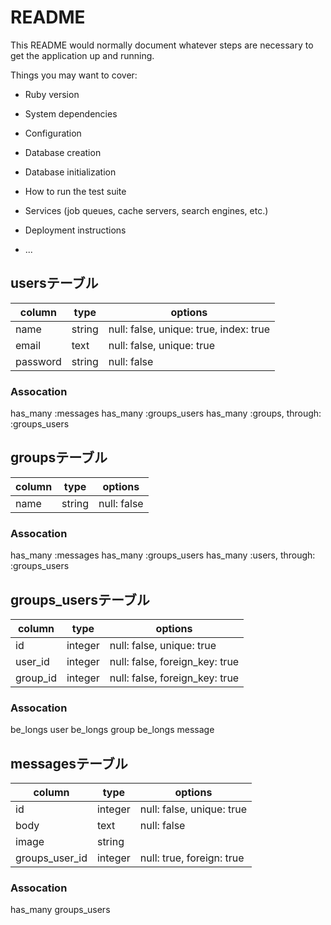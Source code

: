 # README

This README would normally document whatever steps are necessary to get the
application up and running.

Things you may want to cover:

* Ruby version

* System dependencies

* Configuration

* Database creation

* Database initialization

* How to run the test suite

* Services (job queues, cache servers, search engines, etc.)

* Deployment instructions

* ...

## usersテーブル

|column|type|options|
|------|----|-------|
|name  |string|null: false, unique: true, index: true|
|email |text|null: false, unique: true|
|password|string|null: false|

### Assocation
has_many :messages
has_many :groups_users
has_many :groups, through: :groups_users

## groupsテーブル

|column|type|options|
|------|----|-------|
|name  |string|null: false|

### Assocation
has_many :messages
has_many :groups_users
has_many :users, through: :groups_users

## groups_usersテーブル

|column|type|options|
|------|----|-------|
|id    |integer|null: false, unique: true|
|user_id|integer|null: false, foreign_key: true|
|group_id|integer|null: false, foreign_key: true|

### Assocation
be_longs user
be_longs group
be_longs message

## messagesテーブル

|column|type|options|
|------|----|-------|
|id    |integer|null: false, unique: true|
|body  |text|null: false|
|image |string|     |
|groups_user_id|integer|null: true, foreign: true|

### Assocation
has_many groups_users